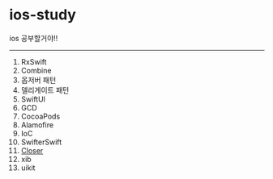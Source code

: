 # ios-study
ios 공부할거야!!

-----

1. RxSwift
2. Combine
3. 옵저버 패턴
4. 델리게이트 패턴
5. SwiftUI
6. GCD
7. CocoaPods
8. Alamofire
9. IoC
10. SwifterSwift
11. [Closer](https://devxoul.gitbooks.io/ios-with-swift-in-40-hours/content/Chapter-3/functions-and-closures.html)
12. xib
13. uikit
